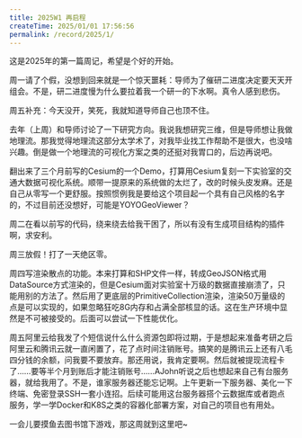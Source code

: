 ```yaml
---
title: 2025W1 再启程
createTime: 2025/01/01 17:56:56
permalink: /record/2025/1/
---
```

这是2025年的第一篇周记，希望是个好的开始。

周一请了个假，没想到回来就是一个惊天噩耗：导师为了催研二进度决定要天天开组会。不是，研二进度慢为什么要拉着我一个研一的下水啊。真令人感到悲伤。

周五补充：今天没开，笑死，我就知道导师自己也顶不住。

去年（上周）和导师讨论了一下研究方向。我说我想研究三维，但是导师想让我做地理流。那我觉得地理流这部分太学术了，对我毕业找工作帮助不是很大，也没啥兴趣。倒是做一个地理流的可视化方案之类的还挺对我胃口的，后边再说吧。

翻出来了三个月前写的Cesium的一个Demo，打算用Cesium复刻一下实验室的交通大数据可视化系统。顺带一提原来的系统做的太烂了，改的时候头皮发麻。还是自己从零写一个更舒服。按照惯例我是要给这个项目起一个具有自己风格的名字的，不过目前还没想好，可能是YOYOGeoViewer？

周二在看以前写的代码，绕来绕去给我干困了，所以有没有生成项目结构的插件啊，求安利。

周三放假！打了一天绝区零。

周四写渲染散点的功能。本来打算和SHP文件一样，转成GeoJSON格式用DataSource方式渲染的，但是Cesium面对实验室十万级的数据直接崩溃了，只能用别的方法了。然后用了更底层的PrimitiveCollection渲染，渲染50万量级的点是可以实现的，如果忽略狂吃8G内存和占满全部核显的话。这在生产环境中显然是不可被接受的。后面可以尝试一下性能优化。

周五阿里云给我发了个短信说什么什么资源包即将过期，于是想起来准备考研之后阿里云和腾讯云就一直闲置了，花了点时间注销账号。搞笑的是腾讯云上还有八毛四分钱的余额，问我要不要放弃。那还用说，我肯定要啊。然后就被提现流程卡了……要等半个月到账后才能注销账号……AJohn听说之后也想起来自己有台服务器，就给我用了。不是，谁家服务器还能忘记啊。上午更新一下服务器、美化一下终端、免密登录SSH一套小连招。后续可能用这台服务器搭个云数据库或者跑点服务，学一学Docker和K8S之类的容器化部署方案，对自己的项目也有用处。

一会儿要摸鱼去图书馆下游戏，那这周就到这里吧~